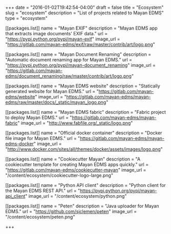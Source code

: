 +++
date = "2016-01-02T19:42:54-04:00"
draft = false
title = "Ecosystem"
slug = "ecosystem"
description = "List of projects related to Mayan EDMS"
type = "ecosystem"

[[packages.list]]
    name = "Mayan EXIF"
    description = "Mayan EDMS app that extracts image documents' EXIF data."
    url = "https://pypi.python.org/pypi/mayan-exif"
    image_url = "https://gitlab.com/mayan-edms/exif/raw/master/contrib/art/logo.png"

[[packages.list]]
    name = "Mayan Document Renaming"
    description = "Automatic document renaming app for Mayan EDMS."
    url = "https://pypi.python.org/pypi/mayan-document_renaming"
    image_url = "https://gitlab.com/mayan-edms/document_renaming/raw/master/contrib/art/logo.png"

[[packages.list]]
    name = "Mayan EDMS website"
    description = "Statically generated website for Mayan EDMS."
    url = "https://gitlab.com/mayan-edms/website"
    image_url = "https://gitlab.com/mayan-edms/mayan-edms/raw/master/docs/_static/mayan_logo.png"

[[packages.list]]
    name = "Mayan EDMS fabric"
    description = "Fabric project to deploy Mayan EDMS."
    url = "https://gitlab.com/mayan-edms/mayan-fabric"
    image_url = "http://www.fabfile.org/_static/logo.png"

[[packages.list]]
    name = "Official docker container"
    description = "Docker file image for Mayan EDMS."
    url = "https://gitlab.com/mayan-edms/mayan-edms-docker"
    image_url = "http://www.docker.com/sites/all/themes/docker/assets/images/logo.png"

[[packages.list]]
    name = "Cookiecutter Mayan"
    description = "A cookiecutter template for creating Mayan EDMS apps quickly."
    url = "https://gitlab.com/mayan-edms/cookiecutter-mayan"
    image_url = "/content/ecosystem/cookiecutter-logo-large.png"

[[packages.list]]
    name = "Python API client"
    description = "Python client for the Mayan EDMS REST API."
    url = "https://pypi.python.org/pypi/mayan-api_client"
    image_url = "/content/ecosystem/python.png"
    
[[packages.list]]
    name = "Peten"
    description = "Java uploader for Mayan EDMS."
    url = "https://github.com/sjclemen/peten"
    image_url = "/content/ecosystem/peten.png"    

+++
